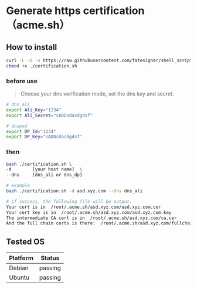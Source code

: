 # Generate https certification（acme.sh）

## How to install

```bash
curl -L -O -s https://raw.githubusercontent.com/fatesigner/shell_scripts/master/certification/certification.sh
chmod +x ./certification.sh
```

### before use
> Choose your dns verification mode, set the dns key and secret.

```bash
# dns_ali
export Ali_Key="1234"
export Ali_Secret="sADDsdasdgdsf"

# dnspod
export DP_Id="1234"
export DP_Key="sADDsdasdgdsf"
```

### then 

```bash
bash ./certification.sh \
-d        [your host name]  \
--dns     [dns_ali or dns_dp]

# example
bash ./certification.sh -d asd.xyz.com --dns dns_ali

# if success, the following file will be output.
Your cert is in  /root/.acme.sh/asd.xyz.com/asd.xyz.com.cer 
Your cert key is in  /root/.acme.sh/asd.xyz.com/asd.xyz.com.key 
The intermediate CA cert is in  /root/.acme.sh/asd.xyz.com/ca.cer 
And the full chain certs is there:  /root/.acme.sh/asd.xyz.com/fullchain.cer
```

## Tested OS
| Platform | Status|
|----|-------|
|Debian|passing
|Ubuntu|passing